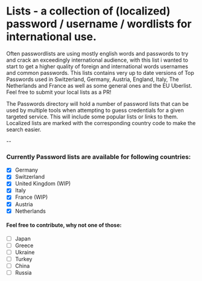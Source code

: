 # Lists - a collection of (localized) password / username / wordlists for international use.

Often passwordlists are using mostly english words and passwords to try and crack an exceedingly international audience, with this list i wanted to start to get a higher quality of foreign and international words usernames and common passwords. This lists contains very up to date versions of Top Passwords used in Switzerland, Germany, Austria, England, Italy, The Netherlands and France as well as some general ones and the EU Uberlist. Feel free to submit your local lists as a PR!

The Passwords directory will hold a number of password lists that can be used by multiple tools when attempting to guess credentials for a given targeted service. This will include some popular lists or links to them. Localized lists are marked with the corresponding country code to make the search easier.

--


### Currently Password lists are available for following countries:

- [x] Germany
- [x] Switzerland
- [x] United Kingdom (WIP)
- [x] Italy
- [x] France (WIP)
- [x] Austria
- [x] Netherlands

#### Feel free to contribute, why not one of those:

- [ ] Japan
- [ ] Greece
- [ ] Ukraine
- [ ] Turkey
- [ ] China
- [ ] Russia
